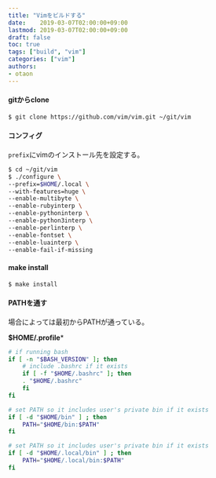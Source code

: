 ```yaml
---
title: "Vimをビルドする"
date:    2019-03-07T02:00:00+09:00
lastmod: 2019-03-07T02:00:00+09:00
draft: false
toc: true
tags: ["build", "vim"]
categories: ["vim"]
authors:
- otaon
---
```


#### gitからclone
```bash
$ git clone https://github.com/vim/vim.git ~/git/vim
```

#### コンフィグ
`prefix`にvimのインストール先を設定する。

```bash
$ cd ~/git/vim 
$ ./configure \
--prefix=$HOME/.local \
--with-features=huge \
--enable-multibyte \
--enable-rubyinterp \
--enable-pythoninterp \
--enable-python3interp \
--enable-perlinterp \
--enable-fontset \
--enable-luainterp \
--enable-fail-if-missing
```

#### make install
```bash
$ make install
```

#### PATHを通す
場合によっては最初からPATHが通っている。

**$HOME/.profile***

```bash
# if running bash
if [ -n "$BASH_VERSION" ]; then
    # include .bashrc if it exists
    if [ -f "$HOME/.bashrc" ]; then
	. "$HOME/.bashrc"
    fi
fi

# set PATH so it includes user's private bin if it exists
if [ -d "$HOME/bin" ] ; then
    PATH="$HOME/bin:$PATH"
fi

# set PATH so it includes user's private bin if it exists
if [ -d "$HOME/.local/bin" ] ; then
    PATH="$HOME/.local/bin:$PATH"
fi
```
